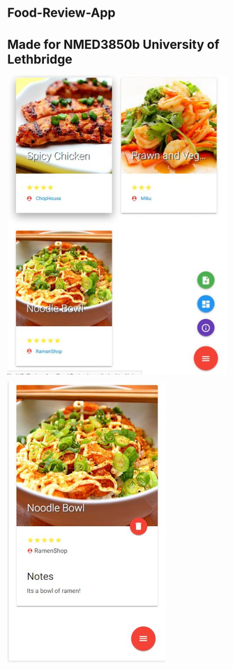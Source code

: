 # Food-Review-App

# Made for NMED3850b University of Lethbridge

![Catalog View](catalog.JPG)

![Entry View](entry-view.JPG)
